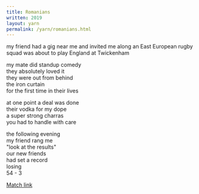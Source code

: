 ```yaml
---
title: Romanians
written: 2019
layout: yarn
permalink: /yarn/romanians.html
---
```


<div class="poem">
my friend had a gig near me  
and invited me along  
an East European rugby squad  
was about to play England  
at Twickenham

my mate did standup comedy  
they absolutely loved it  
they were out from behind  
the iron curtain  
for the first time in their lives  

at one point a deal was done  
their vodka for my dope  
a super strong charras  
you had to handle with care  

the following evening  
my friend rang me  
"look at the results"  
our new friends  
had set a record  
losing  
54 - 3
</div>

[Match link](http://stats.espnscrum.com/scrum/rugby/match/22864.html)
